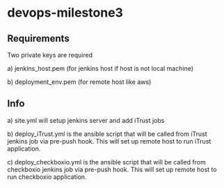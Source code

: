 # devops-milestone3

## Requirements

Two private keys are required

a) jenkins_host.pem (for jenkins host if host is not local machine)

b) deployment_env.pem (for remote host like aws)

## Info

a) site.yml will setup jenkins server and add iTrust jobs

b) deploy_iTrust.yml is the ansible script that will be called from iTrust jenkins job via pre-push hook. This will set up remote host to run iTrust application.

c) deploy_checkboxio.yml is the ansible script that will be called from checkboxio jenkins job via pre-push hook. This will set up remote host to run checkboxio application.


